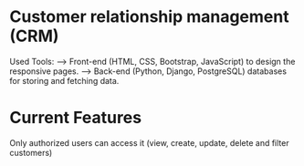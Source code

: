 # Customer relationship management (CRM)
Used Tools: --> Front-end (HTML, CSS, Bootstrap, JavaScript) to design the responsive pages. --> Back-end (Python, Django, PostgreSQL) databases for storing and fetching data.

# Current Features

Only authorized users can access it (view, create, update, delete and filter customers)

